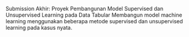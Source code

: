 Submission Akhir: Proyek Pembangunan Model Supervised dan Unsupervised Learning pada Data Tabular
Membangun model machine learning menggunakan beberapa metode supervised dan unsupervised learning pada kasus nyata.
